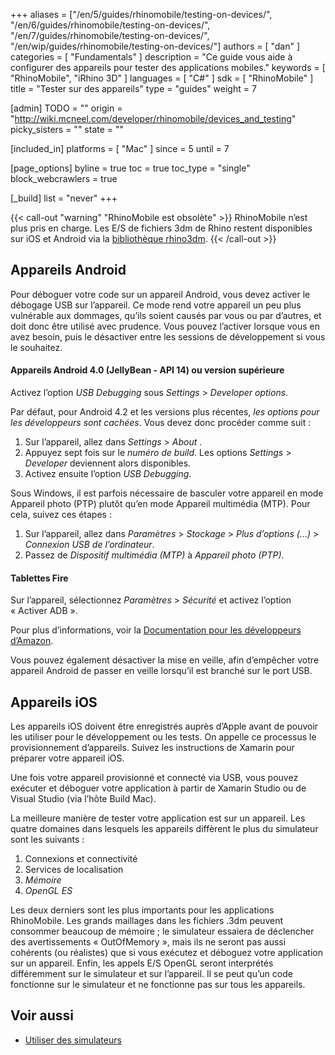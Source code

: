 +++
aliases = ["/en/5/guides/rhinomobile/testing-on-devices/", "/en/6/guides/rhinomobile/testing-on-devices/", "/en/7/guides/rhinomobile/testing-on-devices/", "/en/wip/guides/rhinomobile/testing-on-devices/"]
authors = [ "dan" ]
categories = [ "Fundamentals" ]
description = "Ce guide vous aide à configurer des appareils pour tester des applications mobiles."
keywords = [ "RhinoMobile", "iRhino 3D" ]
languages = [ "C#" ]
sdk = [ "RhinoMobile" ]
title = "Tester sur des appareils"
type = "guides"
weight = 7

[admin]
TODO = ""
origin = "http://wiki.mcneel.com/developer/rhinomobile/devices_and_testing"
picky_sisters = ""
state = ""

[included_in]
platforms = [ "Mac" ]
since = 5
until = 7

[page_options]
byline = true
toc = true
toc_type = "single"
block_webcrawlers = true

[_build]
list = "never"
+++

{{< call-out "warning" "RhinoMobile est obsolète" >}}
RhinoMobile n’est plus pris en charge. Les E/S de fichiers 3dm de Rhino restent disponibles sur iOS et Android via la [bibliothèque rhino3dm](https://github.com/mcneel/rhino3dm).
{{< /call-out >}}
 
## Appareils Android

Pour déboguer votre code sur un appareil Android, vous devez activer le débogage USB sur l’appareil. Ce mode rend votre appareil un peu plus vulnérable aux dommages, qu’ils soient causés par vous ou par d’autres, et doit donc être utilisé avec prudence. Vous pouvez l’activer lorsque vous en avez besoin, puis le désactiver entre les sessions de développement si vous le souhaitez.

#### Appareils Android 4.0 (JellyBean - API 14) ou version supérieure

Activez l’option *USB Debugging* sous *Settings* > *Developer options*.

Par défaut, pour Android 4.2 et les versions plus récentes, *les options pour les développeurs sont cachées*. Vous devez donc procéder comme suit :

1. Sur l’appareil, allez dans *Settings* > *About* <appareil>.
1. Appuyez sept fois sur le *numéro de build*. Les options *Settings* > *Developer* deviennent alors disponibles.
1. Activez ensuite l’option *USB Debugging*.

Sous Windows, il est parfois nécessaire de basculer votre appareil en mode Appareil photo (PTP) plutôt qu’en mode Appareil multimédia (MTP). Pour cela, suivez ces étapes :

1. Sur l’appareil, allez dans *Paramètres* > *Stockage* > *Plus d’options (...)* > *Connexion USB de l’ordinateur*.
1. Passez de *Dispositif multimédia (MTP)* à *Appareil photo (PTP)*.

#### Tablettes Fire

Sur l’appareil, sélectionnez *Paramètres* > *Sécurité* et activez l’option « Activer ADB ».

Pour plus d’informations, voir la [Documentation pour les développeurs d’Amazon](https://developer.amazon.com/sdk/fire/connect-adb.html#Connecting).

Vous pouvez également désactiver la mise en veille, afin d’empêcher votre appareil Android de passer en veille lorsqu’il est branché sur le port USB.

## Appareils iOS

Les appareils iOS doivent être enregistrés auprès d’Apple avant de pouvoir les utiliser pour le développement ou les tests. On appelle ce processus le provisionnement d’appareils. Suivez les instructions de Xamarin pour préparer votre appareil iOS.

Une fois votre appareil provisionné et connecté via USB, vous pouvez exécuter et déboguer votre application à partir de Xamarin Studio ou de Visual Studio (via l’hôte Build Mac).

La meilleure manière de tester votre application est sur un appareil. Les quatre domaines dans lesquels les appareils diffèrent le plus du simulateur sont les suivants :

1. Connexions et connectivité
1. Services de localisation
1. *Mémoire*
1. *OpenGL ES*

Les deux derniers sont les plus importants pour les applications RhinoMobile. Les grands maillages dans les fichiers .3dm peuvent consommer beaucoup de mémoire ; le simulateur essaiera de déclencher des avertissements « OutOfMemory », mais ils ne seront pas aussi cohérents (ou réalistes) que si vous exécutez et déboguez votre application sur un appareil. Enfin, les appels E/S OpenGL seront interprétés différemment sur le simulateur et sur l’appareil. Il se peut qu’un code fonctionne sur le simulateur et ne fonctionne pas sur tous les appareils.

## Voir aussi

- [Utiliser des simulateurs](/guides/rhinomobile/using-simulators/)
